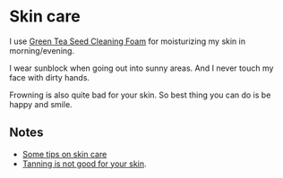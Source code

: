 # Skin care
I use [Green Tea Seed Cleaning Foam](https://www.yesstyle.com/en/farm-stay-green-tea-seed-pure-cleansing-foam-180ml/info.html/pid.1044551497) for moisturizing my skin in morning/evening.

I wear sunblock when going out into sunny areas. And I never touch my face with dirty hands.

Frowning is also quite bad for your skin. So best thing you can do is be happy and smile.

## Notes
- [Some tips on skin care](https://www.reddit.com/r/NoStupidQuestions/comments/73pimh/im_currently_22_what_should_i_start_doingstop/dns7hnb/)
- [Tanning is not good for your skin](https://www.youtube.com/watch?v=o9BqrSAHbTc).